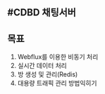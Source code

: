 #CDBD 채팅서버
---

## 목표

1) Webflux를 이용한 비동기 처리  
2) 실시간 데이터 처리  
3) 방 생성 및 관리(Redis)  
4) 대용량 트래픽 관리 방법익히기  